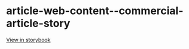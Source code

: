 # article-web-content--commercial-article-story

[View in storybook](https://raw.githack.com/Independent-Digital-News-and-Media-Ltd/indy-pwamp-sb/PR-2117-sb/index.html?path=/story/article-web-content--commercial-article-story)